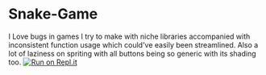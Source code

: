 # Snake-Game
I Love bugs in games I try to make with niche libraries accompanied with inconsistent function usage which could've easily been streamlined.
Also a lot of laziness on spriting with all buttons being so generic with its shading too.
[![Run on Repl.it](https://repl.it/badge/github/Ogladian/Snake-Game)](https://repl.it/github/Ogladian/Snake-Game)